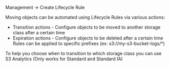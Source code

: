 
Management -> Create Lifecycle Rule

Moving objects can be automated using Lifecycle Rules via various actions:
- Transition actions - Configure objects to be moved to another storage class after a certain time
- Expiration actions - Configure objects to be deleted after a certain time
Rules can be applied to specific prefixes (ex: s3://my-s3-bucket-logs/*)

To help you choose when to transition to which storage class you can use S3 Analytics
(Only works for Standard and Standard IA)
